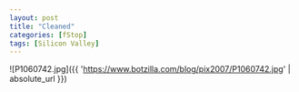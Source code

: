 ```yaml
---
layout: post
title: "Cleaned"
categories: [fStop]
tags: [Silicon Valley]
---
```



![P1060742.jpg]({{ 'https://www.botzilla.com/blog/pix2007/P1060742.jpg' | absolute_url }})

